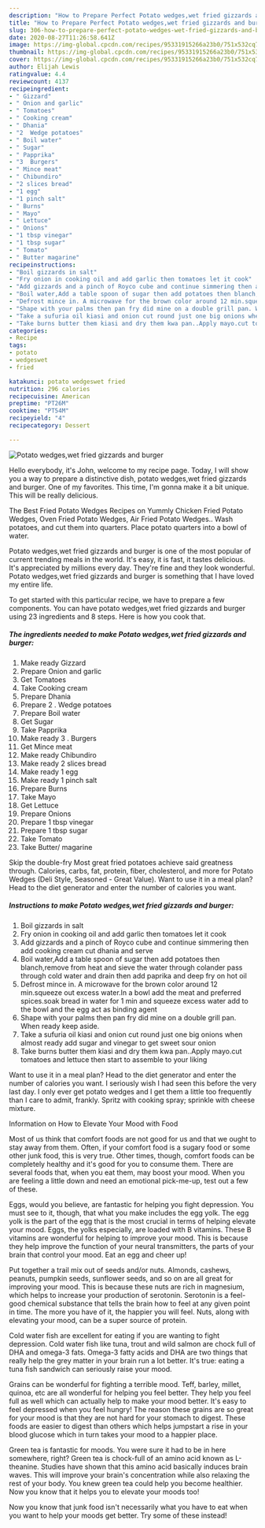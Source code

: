 ```yaml
---
description: "How to Prepare Perfect Potato wedges,wet fried gizzards and burger"
title: "How to Prepare Perfect Potato wedges,wet fried gizzards and burger"
slug: 306-how-to-prepare-perfect-potato-wedges-wet-fried-gizzards-and-burger
date: 2020-08-27T11:26:58.641Z
image: https://img-global.cpcdn.com/recipes/95331915266a23b0/751x532cq70/potato-wedgeswet-fried-gizzards-and-burger-recipe-main-photo.jpg
thumbnail: https://img-global.cpcdn.com/recipes/95331915266a23b0/751x532cq70/potato-wedgeswet-fried-gizzards-and-burger-recipe-main-photo.jpg
cover: https://img-global.cpcdn.com/recipes/95331915266a23b0/751x532cq70/potato-wedgeswet-fried-gizzards-and-burger-recipe-main-photo.jpg
author: Elijah Lewis
ratingvalue: 4.4
reviewcount: 4137
recipeingredient:
- " Gizzard"
- " Onion and garlic"
- " Tomatoes"
- " Cooking cream"
- " Dhania"
- "2  Wedge potatoes"
- " Boil water"
- " Sugar"
- " Papprika"
- "3  Burgers"
- " Mince meat"
- " Chibundiro"
- "2 slices bread"
- "1 egg"
- "1 pinch salt"
- " Burns"
- " Mayo"
- " Lettuce"
- " Onions"
- "1 tbsp vinegar"
- "1 tbsp sugar"
- " Tomato"
- " Butter magarine"
recipeinstructions:
- "Boil gizzards in salt"
- "Fry onion in cooking oil and add garlic then tomatoes let it cook"
- "Add gizzards and a pinch of Royco cube and continue simmering then add cooking cream cut dhania and serve"
- "Boil water,Add a table spoon of sugar then add potatoes then blanch,remove from heat and sieve the water through colander pass through cold water and drain then add paprika and deep fry on hot oil"
- "Defrost mince in. A microwave for the brown color around 12 min.squeeze out excess water.In a bowl add the meat and preferred spices.soak bread in water for 1 min and squeeze excess water add to the bowl and the egg act as binding agent"
- "Shape with your palms then pan fry did mine on a double grill pan. When ready keep aside."
- "Take a sufuria oil kiasi and onion cut round just one big onions when almost ready add sugar and vinegar to get sweet sour onion"
- "Take burns butter them kiasi and dry them kwa pan..Apply mayo.cut tomatoes and lettuce then start to assemble to your liking"
categories:
- Recipe
tags:
- potato
- wedgeswet
- fried

katakunci: potato wedgeswet fried 
nutrition: 296 calories
recipecuisine: American
preptime: "PT26M"
cooktime: "PT54M"
recipeyield: "4"
recipecategory: Dessert

---
```



![Potato wedges,wet fried gizzards and burger](https://img-global.cpcdn.com/recipes/95331915266a23b0/751x532cq70/potato-wedgeswet-fried-gizzards-and-burger-recipe-main-photo.jpg)

Hello everybody, it's John, welcome to my recipe page. Today, I will show you a way to prepare a distinctive dish, potato wedges,wet fried gizzards and burger. One of my favorites. This time, I'm gonna make it a bit unique. This will be really delicious.

The Best Fried Potato Wedges Recipes on Yummly Chicken Fried Potato Wedges, Oven Fried Potato Wedges, Air Fried Potato Wedges.. Wash potatoes, and cut them into quarters. Place potato quarters into a bowl of water.

Potato wedges,wet fried gizzards and burger is one of the most popular of current trending meals in the world. It's easy, it is fast, it tastes delicious. It's appreciated by millions every day. They're fine and they look wonderful. Potato wedges,wet fried gizzards and burger is something that I have loved my entire life.


To get started with this particular recipe, we have to prepare a few components. You can have potato wedges,wet fried gizzards and burger using 23 ingredients and 8 steps. Here is how you cook that.

<!--inarticleads1-->

##### The ingredients needed to make Potato wedges,wet fried gizzards and burger:

1. Make ready  Gizzard
1. Prepare  Onion and garlic
1. Get  Tomatoes
1. Take  Cooking cream
1. Prepare  Dhania
1. Prepare 2 . Wedge potatoes
1. Prepare  Boil water
1. Get  Sugar
1. Take  Papprika
1. Make ready 3 . Burgers
1. Get  Mince meat
1. Make ready  Chibundiro
1. Make ready 2 slices bread
1. Make ready 1 egg
1. Make ready 1 pinch salt
1. Prepare  Burns
1. Take  Mayo
1. Get  Lettuce
1. Prepare  Onions
1. Prepare 1 tbsp vinegar
1. Prepare 1 tbsp sugar
1. Take  Tomato
1. Take  Butter/ magarine


Skip the double-fry Most great fried potatoes achieve said greatness through. Calories, carbs, fat, protein, fiber, cholesterol, and more for Potato Wedges (Deli Style, Seasoned - Great Value). Want to use it in a meal plan? Head to the diet generator and enter the number of calories you want. 

<!--inarticleads2-->

##### Instructions to make Potato wedges,wet fried gizzards and burger:

1. Boil gizzards in salt
1. Fry onion in cooking oil and add garlic then tomatoes let it cook
1. Add gizzards and a pinch of Royco cube and continue simmering then add cooking cream cut dhania and serve
1. Boil water,Add a table spoon of sugar then add potatoes then blanch,remove from heat and sieve the water through colander pass through cold water and drain then add paprika and deep fry on hot oil
1. Defrost mince in. A microwave for the brown color around 12 min.squeeze out excess water.In a bowl add the meat and preferred spices.soak bread in water for 1 min and squeeze excess water add to the bowl and the egg act as binding agent
1. Shape with your palms then pan fry did mine on a double grill pan. When ready keep aside.
1. Take a sufuria oil kiasi and onion cut round just one big onions when almost ready add sugar and vinegar to get sweet sour onion
1. Take burns butter them kiasi and dry them kwa pan..Apply mayo.cut tomatoes and lettuce then start to assemble to your liking


Want to use it in a meal plan? Head to the diet generator and enter the number of calories you want. I seriously wish I had seen this before the very last day. I only ever get potato wedges and I get them a little too frequently than I care to admit, frankly. Spritz with cooking spray; sprinkle with cheese mixture. 

Information on How to Elevate Your Mood with Food


Most of us think that comfort foods are not good for us and that we ought to stay away from them. Often, if your comfort food is a sugary food or some other junk food, this is very true. Other times, though, comfort foods can be completely healthy and it's good for you to consume them. There are several foods that, when you eat them, may boost your mood. When you are feeling a little down and need an emotional pick-me-up, test out a few of these.

Eggs, would you believe, are fantastic for helping you fight depression. You must see to it, though, that what you make includes the egg yolk. The egg yolk is the part of the egg that is the most crucial in terms of helping elevate your mood. Eggs, the yolks especially, are loaded with B vitamins. These B vitamins are wonderful for helping to improve your mood. This is because they help improve the function of your neural transmitters, the parts of your brain that control your mood. Eat an egg and cheer up!

Put together a trail mix out of seeds and/or nuts. Almonds, cashews, peanuts, pumpkin seeds, sunflower seeds, and so on are all great for improving your mood. This is because these nuts are rich in magnesium, which helps to increase your production of serotonin. Serotonin is a feel-good chemical substance that tells the brain how to feel at any given point in time. The more you have of it, the happier you will feel. Nuts, along with elevating your mood, can be a super source of protein.

Cold water fish are excellent for eating if you are wanting to fight depression. Cold water fish like tuna, trout and wild salmon are chock full of DHA and omega-3 fats. Omega-3 fatty acids and DHA are two things that really help the grey matter in your brain run a lot better. It's true: eating a tuna fish sandwich can seriously raise your mood. 

Grains can be wonderful for fighting a terrible mood. Teff, barley, millet, quinoa, etc are all wonderful for helping you feel better. They help you feel full as well which can actually help to make your mood better. It's easy to feel depressed when you feel hungry! The reason these grains are so great for your mood is that they are not hard for your stomach to digest. These foods are easier to digest than others which helps jumpstart a rise in your blood glucose which in turn takes your mood to a happier place.

Green tea is fantastic for moods. You were sure it had to be in here somewhere, right? Green tea is chock-full of an amino acid known as L-theanine. Studies have shown that this amino acid basically induces brain waves. This will improve your brain's concentration while also relaxing the rest of your body. You knew green tea could help you become healthier. Now you know that it helps you to elevate your moods too!

Now you know that junk food isn't necessarily what you have to eat when you want to help your moods get better. Try some of these instead!

